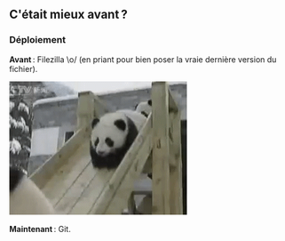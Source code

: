 ## C'était mieux avant ?

### Déploiement

**Avant** : Filezilla \o/ (en priant pour bien poser la vraie dernière version du fichier).

![](images/panda-fail.gif)

**Maintenant** : Git.
